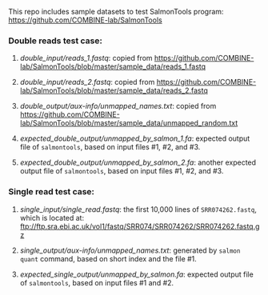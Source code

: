 This repo includes sample datasets to test SalmonTools program:
https://github.com/COMBINE-lab/SalmonTools

### Double reads test case:

1. *double_input/reads_1.fastq*:
copied from https://github.com/COMBINE-lab/SalmonTools/blob/master/sample_data/reads_1.fastq

2. *double_input/reads_2.fastq*:
copied from https://github.com/COMBINE-lab/SalmonTools/blob/master/sample_data/reads_2.fastq

3. *double_output/aux-info/unmapped_names.txt*:
copied from https://github.com/COMBINE-lab/SalmonTools/blob/master/sample_data/unmapped_random.txt

4. *expected_double_output/unmapped_by_salmon_1.fa*:
expected output file of `salmontools`, based on input files #1, #2, and #3.

5. *expected_double_output/unmapped_by_salmon_2.fa*:
another expected output file of `salmontools`, based on input files #1, #2, and #3.

### Single read test case:

1. *single_input/single_read.fastq*:
the first 10,000 lines of `SRR074262.fastq`, which is located at:
ftp://ftp.sra.ebi.ac.uk/vol1/fastq/SRR074/SRR074262/SRR074262.fastq.gz

2. *single_output/aux-info/unmapped_names.txt*:
generated by `salmon quant` command, based on short index and the file #1.

3. *expected_single_output/unmapped_by_salmon.fa*:
expected output file of `salmontools`, based on input files #1 and #2.
